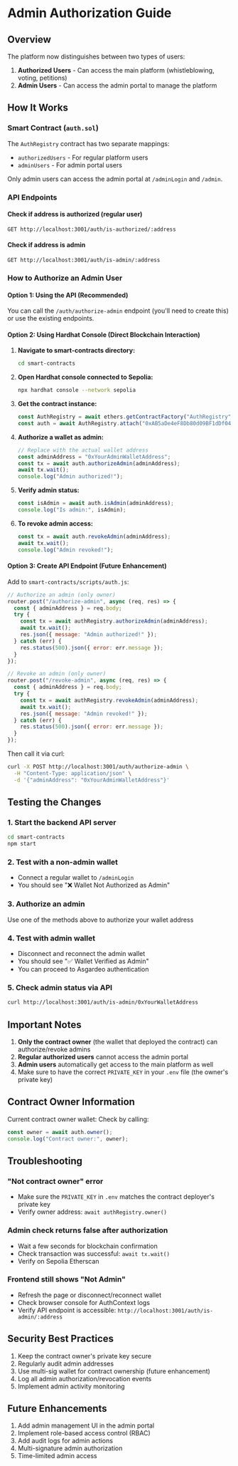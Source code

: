 # Admin Authorization Guide

## Overview
The platform now distinguishes between two types of users:
1. **Authorized Users** - Can access the main platform (whistleblowing, voting, petitions)
2. **Admin Users** - Can access the admin portal to manage the platform

## How It Works

### Smart Contract (`auth.sol`)
The `AuthRegistry` contract has two separate mappings:
- `authorizedUsers` - For regular platform users
- `adminUsers` - For admin portal users

Only admin users can access the admin portal at `/adminLogin` and `/admin`.

### API Endpoints

#### Check if address is authorized (regular user)
```
GET http://localhost:3001/auth/is-authorized/:address
```

#### Check if address is admin
```
GET http://localhost:3001/auth/is-admin/:address
```

### How to Authorize an Admin User

#### Option 1: Using the API (Recommended)
You can call the `/auth/authorize-admin` endpoint (you'll need to create this) or use the existing endpoints.

#### Option 2: Using Hardhat Console (Direct Blockchain Interaction)

1. **Navigate to smart-contracts directory:**
   ```bash
   cd smart-contracts
   ```

2. **Open Hardhat console connected to Sepolia:**
   ```bash
   npx hardhat console --network sepolia
   ```

3. **Get the contract instance:**
   ```javascript
   const AuthRegistry = await ethers.getContractFactory("AuthRegistry");
   const auth = await AuthRegistry.attach("0xAB5aDe4eF8Db80d09BF1dDf0461cff45f0D6706E");
   ```

4. **Authorize a wallet as admin:**
   ```javascript
   // Replace with the actual wallet address
   const adminAddress = "0xYourAdminWalletAddress";
   const tx = await auth.authorizeAdmin(adminAddress);
   await tx.wait();
   console.log("Admin authorized!");
   ```

5. **Verify admin status:**
   ```javascript
   const isAdmin = await auth.isAdmin(adminAddress);
   console.log("Is admin:", isAdmin);
   ```

6. **To revoke admin access:**
   ```javascript
   const tx = await auth.revokeAdmin(adminAddress);
   await tx.wait();
   console.log("Admin revoked!");
   ```

#### Option 3: Create API Endpoint (Future Enhancement)

Add to `smart-contracts/scripts/auth.js`:

```javascript
// Authorize an admin (only owner)
router.post("/authorize-admin", async (req, res) => {
  const { adminAddress } = req.body;
  try {
    const tx = await authRegistry.authorizeAdmin(adminAddress);
    await tx.wait();
    res.json({ message: "Admin authorized!" });
  } catch (err) {
    res.status(500).json({ error: err.message });
  }
});

// Revoke an admin (only owner)
router.post("/revoke-admin", async (req, res) => {
  const { adminAddress } = req.body;
  try {
    const tx = await authRegistry.revokeAdmin(adminAddress);
    await tx.wait();
    res.json({ message: "Admin revoked!" });
  } catch (err) {
    res.status(500).json({ error: err.message });
  }
});
```

Then call it via curl:
```bash
curl -X POST http://localhost:3001/auth/authorize-admin \
  -H "Content-Type: application/json" \
  -d '{"adminAddress": "0xYourAdminWalletAddress"}'
```

## Testing the Changes

### 1. Start the backend API server
```bash
cd smart-contracts
npm start
```

### 2. Test with a non-admin wallet
- Connect a regular wallet to `/adminLogin`
- You should see "❌ Wallet Not Authorized as Admin"

### 3. Authorize an admin
Use one of the methods above to authorize your wallet address

### 4. Test with admin wallet
- Disconnect and reconnect the admin wallet
- You should see "✅ Wallet Verified as Admin"
- You can proceed to Asgardeo authentication

### 5. Check admin status via API
```bash
curl http://localhost:3001/auth/is-admin/0xYourWalletAddress
```

## Important Notes

1. **Only the contract owner** (the wallet that deployed the contract) can authorize/revoke admins
2. **Regular authorized users** cannot access the admin portal
3. **Admin users** automatically get access to the main platform as well
4. Make sure to have the correct `PRIVATE_KEY` in your `.env` file (the owner's private key)

## Contract Owner Information

Current contract owner wallet: Check by calling:
```javascript
const owner = await auth.owner();
console.log("Contract owner:", owner);
```

## Troubleshooting

### "Not contract owner" error
- Make sure the `PRIVATE_KEY` in `.env` matches the contract deployer's private key
- Verify owner address: `await authRegistry.owner()`

### Admin check returns false after authorization
- Wait a few seconds for blockchain confirmation
- Check transaction was successful: `await tx.wait()`
- Verify on Sepolia Etherscan

### Frontend still shows "Not Admin"
- Refresh the page or disconnect/reconnect wallet
- Check browser console for AuthContext logs
- Verify API endpoint is accessible: `http://localhost:3001/auth/is-admin/:address`

## Security Best Practices

1. Keep the contract owner's private key secure
2. Regularly audit admin addresses
3. Use multi-sig wallet for contract ownership (future enhancement)
4. Log all admin authorization/revocation events
5. Implement admin activity monitoring

## Future Enhancements

1. Add admin management UI in the admin portal
2. Implement role-based access control (RBAC)
3. Add audit logs for admin actions
4. Multi-signature admin authorization
5. Time-limited admin access
